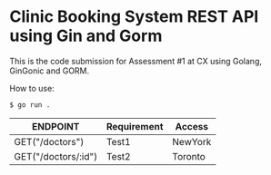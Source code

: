 # Clinic Booking System REST API using Gin and Gorm

This is the code submission for Assessment #1 at CX using Golang, GinGonic and GORM.

How to use:

```
$ go run .
```

| ENDPOINT                    | Requirement   | Access     |
| -------------               | ------------- | -------- |
| GET("/doctors")             | Test1         | NewYork  |
| GET("/doctors/:id")                     | Test2         | Toronto  |